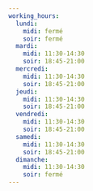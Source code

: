 ```yaml
---
working_hours:
  lundi:
    midi: fermé
    soir: fermé
  mardi:
    midi: 11:30-14:30
    soir: 18:45-21:00
  mercredi:
    midi: 11:30-14:30
    soir: 18:45-21:00
  jeudi:
    midi: 11:30-14:30
    soir: 18:45-21:00
  vendredi:
    midi: 11:30-14:30
    soir: 18:45-21:00
  samedi:
    midi: 11:30-14:30
    soir: 18:45-21:00
  dimanche:
    midi: 11:30-14:30
    soir: fermé
---
```

